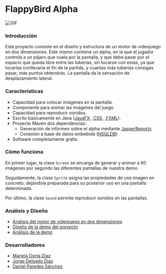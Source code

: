 # **FlappyBird Alpha**

![GIF](https://media.giphy.com/media/69xvneEpKGyx4L1Du2/giphy.gif)

### Introducción

Este proyecto consiste en el diseño y estructura de un motor de videojuego en dos dimensiones. Este mismo contiene un alpha, en la que el jugador controla a un pájaro que vuela por la pantalla, y que debe pasar por el espacio que queda libre entre las tuberías, sin tocarse con estas, ya que tocarlas conllevaría el fin de la partida, y cuantas más tuberías consigas pasar, más puntos obtendrás. La pantalla da la sensación de desplazamiento lateral.

### Características

 - Capacidad para colocar imágenes en la pantalla.
 - Componente para animar las imágenes del juego.
 - Capacidad para reproducir sonidos.
 - Escrito básicamente en Java ([JavaFX][javafx], [.CSS][css], [.FXML][fxml]).
 - Proyecto Maven dos dependencias:
    - Generación de informes sobre el alpha mediante [JasperReports][jasper].
    - Conexión a base de datos embebida ([HSQLDB][hsql]).
 - Software completamente gratis.


### Cómo funciona

En primer lugar, la clase `Screen` se encarga de generar y animar a 60 imágenes por segundo las diferentes pantallas de nuestra demo.

Seguidamente, la clase `Sprite` asigna las propiedades de una imagen en concreto, dejándola preparada para su posterior uso en una pantalla determinada.

Por último, la clase `Sound` permite reproducir sonidos en las pantallas.

### Análisis y Diseño

 - [Análisis del motor de videojuego en dos dimensiones][ana]
 - [Diseño de la demo del proyecto][dis]
 - [Análisis de la demo][anaDemo]


### Desarrolladores

 - [Mariela Dorta Díaz][mariela]
 - [Jorge Delgado Díaz][jorge]
 - [Daniel Paredes Sánchez][dani]


[mariela]: <https://github.com/marielad>
[jorge]: <https://github.com/JorDelDiaz>
[dani]: <https://github.com/Daniwalls97>
[hsql]: <http://hsqldb.org>
[fxml]: <https://docs.oracle.com/javafx/2/fxml_get_started/why_use_fxml.htm#CHDCHIBE>
[css]: <https://www.w3.org/Style/CSS/>
[javafx]: <https://docs.oracle.com/javase/8/javase-clienttechnologies.htm>
[jasper]: <https://www.jaspersoft.com>
[ana]: <https://github.com/marielad/ProyectoInterfaces/blob/master/doc/Analisis.md>
[dis]: <https://github.com/marielad/ProyectoInterfaces/blob/master/doc/Diseño.md>
[anaDemo]: <https://github.com/marielad/ProyectoInterfaces/blob/master/doc/AnalisisDemo.md>

